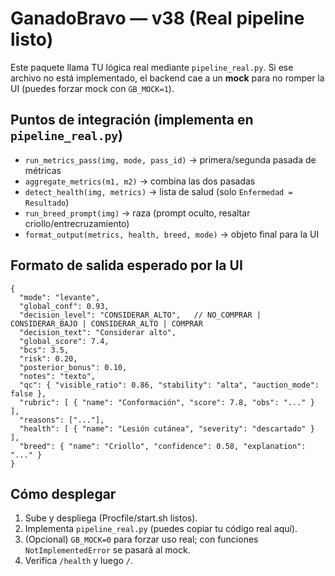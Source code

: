 # GanadoBravo — v38 (Real pipeline listo)

Este paquete llama TU lógica real mediante `pipeline_real.py`. Si ese archivo no está implementado,
el backend cae a un **mock** para no romper la UI (puedes forzar mock con `GB_MOCK=1`).

## Puntos de integración (implementa en `pipeline_real.py`)
- `run_metrics_pass(img, mode, pass_id)` → primera/segunda pasada de métricas
- `aggregate_metrics(m1, m2)` → combina las dos pasadas
- `detect_health(img, metrics)` → lista de salud (solo `Enfermedad = Resultado`)
- `run_breed_prompt(img)` → raza (prompt oculto, resaltar criollo/entrecruzamiento)
- `format_output(metrics, health, breed, mode)` → objeto final para la UI

## Formato de salida esperado por la UI
```jsonc
{
  "mode": "levante",
  "global_conf": 0.93,
  "decision_level": "CONSIDERAR_ALTO",   // NO_COMPRAR | CONSIDERAR_BAJO | CONSIDERAR_ALTO | COMPRAR
  "decision_text": "Considerar alto",
  "global_score": 7.4,
  "bcs": 3.5,
  "risk": 0.20,
  "posterior_bonus": 0.10,
  "notes": "texto",
  "qc": { "visible_ratio": 0.86, "stability": "alta", "auction_mode": false },
  "rubric": [ { "name": "Conformación", "score": 7.8, "obs": "..." } ],
  "reasons": ["..."],
  "health": [ { "name": "Lesión cutánea", "severity": "descartado" } ],
  "breed": { "name": "Criollo", "confidence": 0.58, "explanation": "..." }
}
```

## Cómo desplegar
1. Sube y despliega (Procfile/start.sh listos).
2. Implementa `pipeline_real.py` (puedes copiar tu código real aquí).
3. (Opcional) `GB_MOCK=0` para forzar uso real; con funciones `NotImplementedError` se pasará al mock.
4. Verifica `/health` y luego `/`.
